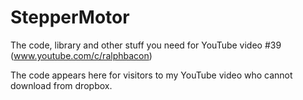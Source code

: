 # StepperMotor
The code, library and other stuff you need for YouTube video #39 (www.youtube.com/c/ralphbacon)

The code appears here for visitors to my YouTube video who cannot download from dropbox.
